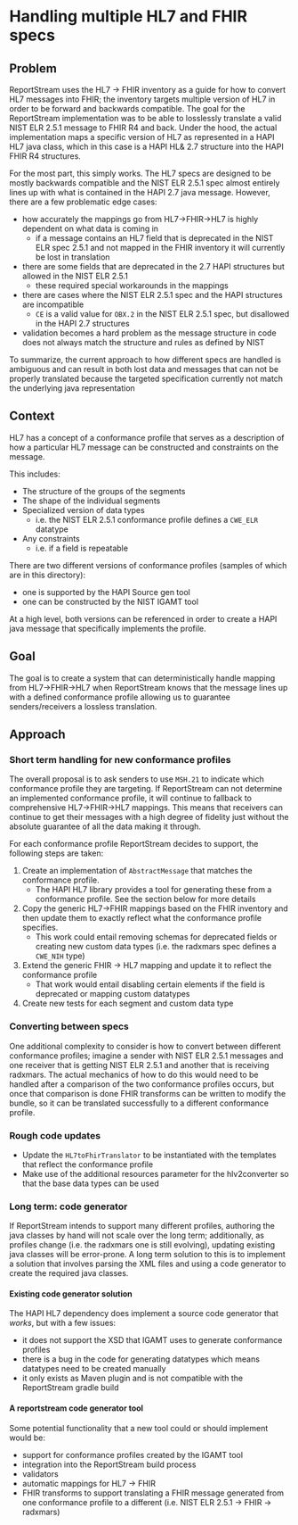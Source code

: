# Handling multiple HL7 and FHIR specs

## Problem

ReportStream uses the HL7 -> FHIR inventory as a guide for how to convert HL7 messages into FHIR; the inventory targets
multiple version of HL7 in order to be forward and backwards compatible. The goal for the ReportStream implementation
was to be able to losslessly translate a valid NIST ELR 2.5.1 message to FHIR R4 and back. Under the hood, the actual
implementation maps a specific version of HL7 as represented in a HAPI HL7 java class, which in this case is a
HAPI HL& 2.7 structure into the HAPI FHIR R4 structures.

For the most part, this simply works. The HL7 specs are designed to be mostly backwards compatible and the NIST ELR
2.5.1 spec almost entirely lines up with what is contained in the HAPI 2.7 java message. However, there are a few
problematic edge cases:

- how accurately the mappings go from HL7->FHIR->HL7 is highly dependent on what data is coming in
    - if a message contains an HL7 field that is deprecated in the NIST ELR spec 2.5.1 and not mapped in the FHIR
      inventory it will currently be lost in translation
- there are some fields that are deprecated in the 2.7 HAPI structures but allowed in the NIST ELR 2.5.1
    - these required special workarounds in the mappings
- there are cases where the NIST ELR 2.5.1 spec and the HAPI structures are incompatible
    - `CE` is a valid value for `OBX.2` in the NIST ELR 2.5.1 spec, but disallowed in the HAPI 2.7 structures
- validation becomes a hard problem as the message structure in code does not always match the structure and rules as
  defined by NIST

To summarize, the current approach to how different specs are handled is ambiguous and can result in both lost data and
messages that can not be properly translated because the targeted specification currently not match the underlying java
representation

## Context

HL7 has a concept of a conformance profile that serves as a description of how a particular HL7 message can be
constructed and constraints on the message.

This includes:

- The structure of the groups of the segments
- The shape of the individual segments
- Specialized version of data types
    - i.e. the NIST ELR 2.5.1 conformance profile defines a `CWE_ELR` datatype
- Any constraints
    - i.e. if a field is repeatable

There are two different versions of conformance profiles (samples of which are in this directory):

- one is supported by the HAPI Source gen tool
- one can be constructed by the NIST IGAMT tool

At a high level, both versions can be referenced in order to create a HAPI java message that specifically implements the
profile.

## Goal

The goal is to create a system that can deterministically handle mapping from HL7->FHIR->HL7 when ReportStream
knows that the message lines up with a defined conformance profile allowing us to guarantee senders/receivers a lossless
translation.

## Approach

### Short term handling for new conformance profiles

The overall proposal is to ask senders to use `MSH.21` to indicate which conformance profile they are targeting. If
ReportStream can not determine an implemented conformance profile, it will continue to fallback to comprehensive
HL7->FHIR->HL7 mappings. This means that receivers can continue to get their messages with a high degree of fidelity
just without the absolute guarantee of all the data making it through.

For each conformance profile ReportStream decides to support, the following steps are taken:

1. Create an implementation of `AbstractMessage` that matches the conformance profile.
    - The HAPI HL7 library provides a tool for generating these from a conformance profile. See the section below for
      more details
2. Copy the generic HL7->FHIR mappings based on the FHIR inventory and then update them to exactly reflect what the
   conformance profile specifies.
    - This work could entail removing schemas for deprecated fields or creating new custom data types (i.e. the radxmars
      spec defines a `CWE_NIH` type)
3. Extend the generic FHIR -> HL7 mapping and update it to reflect the conformance profile
    - That work would entail disabling certain elements if the field is deprecated or mapping custom datatypes
4. Create new tests for each segment and custom data type

### Converting between specs

One additional complexity to consider is how to convert between different conformance profiles; imagine a sender with
NIST ELR 2.5.1 messages and one receiver that is getting NIST ELR 2.5.1 and another that is receiving radxmars. The
actual mechanics of how to do this would need to be handled after a comparison of the two conformance profiles occurs,
but once that comparison is done FHIR transforms can be written to modify the bundle, so it can be translated
successfully to a different conformance profile.

### Rough code updates

- Update the `HL7toFhirTranslator` to be instantiated with the templates that reflect the conformance profile
- Make use of the additional resources parameter for the hlv2converter so that the base data types can be used

### Long term: code generator

If ReportStream intends to support many different profiles, authoring the java classes by hand will not scale over the
long term; additionally, as profiles change (i.e. the radxmars one is still evolving), updating existing java classes
will be error-prone. A long term solution to this is to implement a solution that involves parsing the XML files and
using a code generator to create the required java classes.

#### Existing code generator solution

The HAPI HL7 dependency does implement a source code generator that _works_, but with a few issues:

- it does not support the XSD that IGAMT uses to generate conformance profiles
- there is a bug in the code for generating datatypes which means datatypes need to be created manually
- it only exists as Maven plugin and is not compatible with the ReportStream gradle build

#### A reportstream code generator tool

Some potential functionality that a new tool could or should implement would be:

- support for conformance profiles created by the IGAMT tool
- integration into the ReportStream build process
- validators
- automatic mappings for HL7 -> FHIR
- FHIR transforms to support translating a FHIR message generated from one conformance profile to a different (i.e. NIST
  ELR 2.5.1 -> FHIR -> radxmars)
